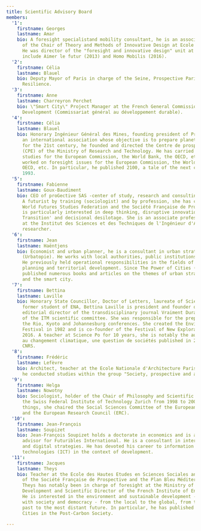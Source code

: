 ```yaml
---
title: Scientific Advisory Board
members:
  '1':
    firstname: Georges
    lastname: Amar
    bio: A foresight specialistand mobility consultant, he is an associate researcher
      of the Chair of Theory and Methods of Innovative Design at Ecole des Mines ParisTech.
      He was director of the "foresight and innovative design" unit at RATP. His publications
      include Aimer le futur (2013) and Homo Mobilis (2016).
  '2':
    firstname: Célia
    lastname: Blauel
    bio: Deputy Mayor of Paris in charge of the Seine, Prospective Paris 2030 and
      Resilience.
  '3':
    firstname: Anne
    lastname: Charreyron Perchet
    bio: \"Smart City\" Project Manager at the French General Commission for Sustainable
      Development (Commissariat général au développement durable).
  '4':
    firstname: Célia
    lastname: Blauel
    bio: Honorary Ingénieur Général des Mines, founding president of Prospective 2100,
      an international association whose objective is to prepare planetary programs
      for the 21st century, he founded and directed the Centre de prospective et d'évaluation
      (CPE) of the Ministry of Research and Technology. He has carried out foresight
      studies for the European Commission, the World Bank, the OECD, etc. He has also
      worked on foresight issues for the European Commission, the World Bank, the
      OECD, etc. In particular, he published 2100, a tale of the next century, in
      1993.
  '5':
    firstname: Fabienne
    lastname: Goux-Baudiment
    bio: CEO of proGective SAS -center of study, research and consulting in foresight.
      A futurist by training (sociologist) and by profession, she has chaired the
      World Futures Studies Federation and the Société Française de Prospective. She
      is particularly interested in deep thinking, disruptive innovation, the 'Great
      Transition' and decisional desilotage. She is an associate professor in foresight
      at the Institut des Sciences et des Techniques de l'Ingénieur d'Angers and a
      researcher.
  '6':
    firstname: Jean
    lastname: Haëntjens
    bio: Economist and urban planner, he is a consultant in urban strategies and prospective
      (Urbatopie). He works with local authorities, public institutions and companies.
      He previously held operational responsibilities in the fields of urban planning,
      planning and territorial development. Since The Power of Cities (2008), I have
      published numerous books and articles on the themes of urban strategies, eco-urbanism
      and the smart city.
  '7':
    firstname: Bettina
    lastname: Laville
    bio: Honorary State Councillor, Doctor of Letters, laureate of Sciences Po and
      former student of ENA, Bettina Laville is president and founder of Comité 21,
      editorial director of the transdisciplinary journal Vraiment Durable and member
      of the ITM scientific committee. She was responsible for the preparation of
      the Rio, Kyoto and Johannesburg conferences. She created the Environmental Film
      Festival in 1982 and is co-founder of the Festival of New Explorations since
      2016. A teacher at Science Po for 10 years, she is notably the author of L'adaptation
      au changement climatique, une question de sociétés published in 2017 with the
      CNRS.
  '8':
    firstname: Frédéric
    lastname: Lefèvre
    bio: Architect, teacher at the Ecole Nationale d'Architecture Paris Val-de-Seine,
      he conducted studies within the group "Society, prospective and architecture".
  '9':
    firstname: Helga
    lastname: Nowotny
    bio: Sociologist, holder of the Chair of Philosophy and Scientific Research at
      the Swiss Federal Institute of Technology Zurich from 1998 to 2002. Among other
      things, she chaired the Social Sciences Committee of the European Science Foundation
      and the European Research Council (ERC).
  '10':
    firstname: Jean-François
    lastname: Soupizet
    bio: Jean-François Soupizet holds a doctorate in economics and is a scientific
      advisor for Futuribles International. He is a consultant in international development
      and digital strategies. He has devoted his career to information and communication
      technologies (ICT) in the context of development.
  '11':
    firstname: Jacques
    lastname: Theys 
    bio: Teacher at the Ecole des Hautes Etudes en Sciences Sociales and is vice-president
      of the Société Française de Prospective and the Plan Bleu Méditerranéen. Jacques
      Theys has notably been in charge of foresight at the Ministry of Sustainable
      Development and Scientific Director of the French Institute of Environment (IFEN).
      He is interested in the environment and sustainable development - in their relationship
      with society and democracy - from the local to the global, from the most distant
      past to the most distant future. In particular, he has published Rethinking
      Cities in the Post-Carbon Society.

---
```

